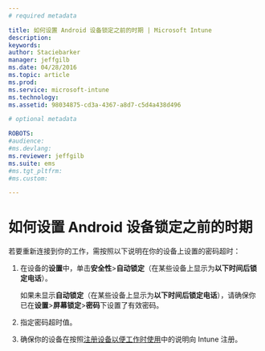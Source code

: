 ```yaml
---
# required metadata

title: 如何设置 Android 设备锁定之前的时期 | Microsoft Intune
description:
keywords:
author: Staciebarker
manager: jeffgilb
ms.date: 04/28/2016
ms.topic: article
ms.prod:
ms.service: microsoft-intune
ms.technology:
ms.assetid: 98034875-cd3a-4367-a8d7-c5d4a438d496

# optional metadata

ROBOTS:
#audience:
#ms.devlang:
ms.reviewer: jeffgilb
ms.suite: ems
#ms.tgt_pltfrm:
#ms.custom:

---
```


# 如何设置 Android 设备锁定之前的时期
若要重新连接到你的工作，需按照以下说明在你的设备上设置的密码超时：

1.  在设备的**设置**中，单击**安全性**&gt;**自动锁定**（在某些设备上显示为**以下时间后锁定电话**）。

    如果未显示**自动锁定**（在某些设备上显示为**以下时间后锁定电话**），请确保你已在**设置**&gt;**屏幕锁定**&gt;**密码**下设置了有效密码。

2.  指定密码超时值。

3.  确保你的设备在按照[注册设备以便工作时使用](http://go.microsoft.com/fwlink/?LinkId=519071)中的说明向 Intune 注册。



<!--HONumber=May16_HO2-->


